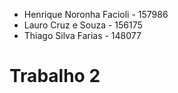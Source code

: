 - Henrique Noronha Facioli - 157986
- Lauro Cruz e Souza - 156175
- Thiago Silva Farias - 148077

# Trabalho 2

